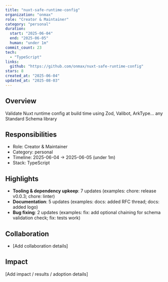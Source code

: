 ```yaml
---
title: "nuxt-safe-runtime-config"
organization: "onmax"
role: "Creator & Maintainer"
category: "personal"
duration:
  start: "2025-06-04"
  end: "2025-06-05"
  human: "under 1m"
commit_count: 23
tech:
  - "TypeScript"
links:
  github: "https://github.com/onmax/nuxt-safe-runtime-config"
stars: 8
created_at: "2025-06-04"
updated_at: "2025-08-03"
---
```

## Overview
Validate Nuxt runtime config at build time using Zod, Valibot, ArkType... any Standard Schema library

## Responsibilities
- Role: Creator & Maintainer
- Category: personal
- Timeline: 2025-06-04 -> 2025-06-05 (under 1m)
- Stack: TypeScript

## Highlights
- **Tooling & dependency upkeep**: 7 updates (examples: chore: release v0.0.3; chore: linter)
- **Documentation**: 5 updates (examples: docs: added RFC thread; docs: added logo)
- **Bug fixing**: 2 updates (examples: fix: add optional chaining for schema validation check; fix: tests work)

## Collaboration
- [Add collaboration details]

## Impact
[Add impact / results / adoption details]
